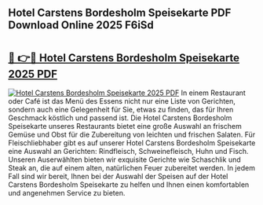 ## Hotel Carstens Bordesholm Speisekarte PDF Download Online 2025 F6iSd

# <h2><a href="http://gce9tzz.nevu.top/?p=Hotel+Carstens+Bordesholm+Speisekarte">🔗 👉🔴 Hotel Carstens Bordesholm Speisekarte 2025 PDF</a></h2>

[![Hotel Carstens Bordesholm Speisekarte 2025 PDF](https://i.imgur.com/dBaPXMq.png)](http://gce9tzz.nevu.top/?p=Hotel+Carstens+Bordesholm+Speisekarte)
In einem Restaurant oder Café ist das Menü des Essens nicht nur eine Liste von Gerichten, sondern auch eine Gelegenheit für Sie, etwas zu finden, das für Ihren Geschmack köstlich und passend ist. Die Hotel Carstens Bordesholm Speisekarte unseres Restaurants bietet eine große Auswahl an frischem Gemüse und Obst für die Zubereitung von leichten und frischen Salaten. Für Fleischliebhaber gibt es auf unserer Hotel Carstens Bordesholm Speisekarte eine Auswahl an Gerichten: Rindfleisch, Schweinefleisch, Huhn und Fisch. Unseren Auserwählten bieten wir exquisite Gerichte wie Schaschlik und Steak an, die auf einem alten, natürlichen Feuer zubereitet werden. In jedem Fall sind wir bereit, Ihnen bei der Auswahl der Speisen auf der Hotel Carstens Bordesholm Speisekarte zu helfen und Ihnen einen komfortablen und angenehmen Service zu bieten.
